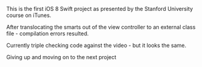 This is the first iOS 8 Swift project as presented by the Stanford University course on iTunes.

After translocating the smarts out of the view controller to an external class file - compilation errors resulted.

Currently triple checking code against the video - but it looks the same.

Giving up and moving on to the next project
